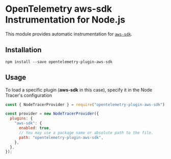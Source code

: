 # OpenTelemetry aws-sdk Instrumentation for Node.js

This module provides automatic instrumentation for [`aws-sdk`](https://docs.aws.amazon.com/AWSJavaScriptSDK/latest/).

## Installation

```
npm install --save opentelemetry-plugin-aws-sdk
```

## Usage

To load a specific plugin (**aws-sdk** in this case), specify it in the Node Tracer's configuration

```js
const { NodeTracerProvider } = require("opentelemetry-plugin-aws-sdk");

const provider = new NodeTracerProvider({
  plugins: {
    "aws-sdk": {
      enabled: true,
      // You may use a package name or absolute path to the file.
      path: "opentelemetry-plugin-aws-sdk",
    },
  },
});
```
